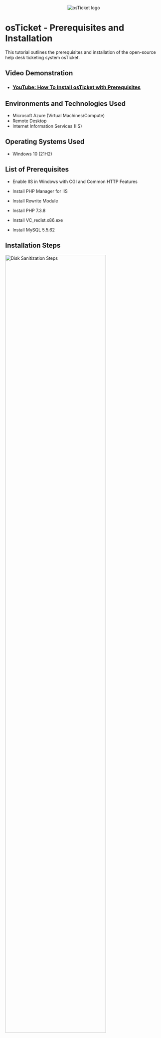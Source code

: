 <p align="center">
<img src="https://i.imgur.com/Clzj7Xs.png" alt="osTicket logo"/>
</p>

<h1>osTicket - Prerequisites and Installation</h1>
This tutorial outlines the prerequisites and installation of the open-source help desk ticketing system osTicket.<br />


<h2>Video Demonstration</h2>

- ### [YouTube: How To Install osTicket with Prerequisites](https://www.youtube.com)

<h2>Environments and Technologies Used</h2>

- Microsoft Azure (Virtual Machines/Compute)
- Remote Desktop
- Internet Information Services (IIS)

<h2>Operating Systems Used </h2>

- Windows 10</b> (21H2)

<h2>List of Prerequisites</h2>

- Enable IIS in Windows with CGI and Common HTTP Features

- Install PHP Manager for IIS

- Install Rewrite Module 

- Install PHP 7.3.8 

- Install VC_redist.x86.exe 

- Install MySQL 5.5.62



<h2>Installation Steps</h2>

<p>
<img src="https://i.imgur.com/VUxl5Y5.png" height="80%" width="80%" alt="Disk Sanitization Steps"/>
  

</p>
<img src="https://i.imgur.com/rAHBTGG.png" height="80%" width="80%" alt="Disk Sanitization Steps"/>


<p>
To start the process of setting up this osTicket system. Enabling the Internet Information Service (IIS), CGI, and Common HTTP Features is an required step to initaite the installation files.
</p>
<br />

<p>
<img src="https://i.imgur.com/qmptDlC.png" height="80%" width="80%" alt="Disk Sanitization Steps"/>

</p>
<img src="https://i.imgur.com/kq511DH.png" height="80%" width="80%" alt="Disk Sanitization Steps"/>

<p>
The first installation is the PHP Manager for IIS. This allows users to configure various PHP settings, version management, and handler mapping within the IIS Manager interface. There are more features besides those previous mention. The second installation is the Rewrite Module. Overall, it helps in enhancing the flexibility and functionality of websites hosted on IIS servers.
  
</p>
<br />

<p>
<img src="https://i.imgur.com/DJmEXEB.png" height="80%" width="80%" alt="Disk Sanitization Steps"/>
</p>
<p>
Lorem ipsum dolor sit amet, consectetur adipiscing elit, sed do eiusmod tempor incididunt ut labore et dolore magna aliqua. Ut enim ad minim veniam, quis nostrud exercitation ullamco laboris nisi ut aliquip ex ea commodo consequat. Duis aute irure dolor in reprehenderit in voluptate velit esse cillum dolore eu fugiat nulla pariatur.
</p>
<br />
